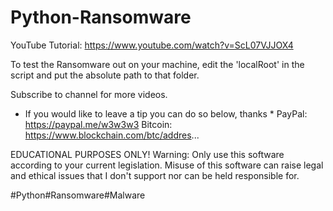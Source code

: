 # Python-Ransomware

YouTube Tutorial: https://www.youtube.com/watch?v=ScL07VJJOX4

To test the Ransomware out on your machine, edit the 'localRoot' in the script and put the absolute path to that folder.

Subscribe to channel for more videos.

* If you would like to leave a tip you can do so below, thanks *
PayPal: https://paypal.me/w3w3w3
Bitcoin: https://www.blockchain.com/btc/addres...

EDUCATIONAL PURPOSES ONLY!
Warning: Only use this software according to your current legislation. Misuse of this software can raise legal and ethical issues that I don't support nor can be held responsible for.

#Python#Ransomware#Malware
